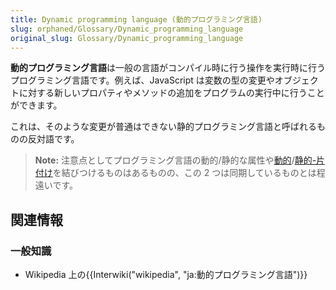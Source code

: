 ```yaml
---
title: Dynamic programming language (動的プログラミング言語)
slug: orphaned/Glossary/Dynamic_programming_language
original_slug: Glossary/Dynamic_programming_language
---
```


**動的プログラミング言語**は一般の言語がコンパイル時に行う操作を実行時に行うプログラミング言語です。例えば、JavaScript は変数の型の変更やオブジェクトに対する新しいプロパティやメソッドの追加をプログラムの実行中に行うことができます。

これは、そのような変更が普通はできない静的プログラミング言語と呼ばれるものの反対語です。

> **Note:** 注意点としてプログラミング言語の動的/静的な属性や[動的](/ja/docs/Glossary/Dynamic_typing)/[静的-片付け](/ja/docs/Glossary/Static_typing)を結びつけるものはあるものの、この 2 つは同期しているものとは程遠いです。

## 関連情報

### 一般知識

- Wikipedia 上の{{Interwiki("wikipedia", "ja:動的プログラミング言語")}}
